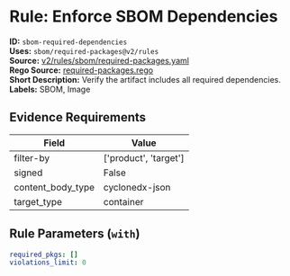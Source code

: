 # Rule: Enforce SBOM Dependencies  
**ID:** `sbom-required-dependencies`  
**Uses:** `sbom/required-packages@v2/rules`  
**Source:** [v2/rules/sbom/required-packages.yaml](https://github.com/scribe-public/sample-policies/v2/rules/sbom/required-packages.yaml)  
**Rego Source:** [required-packages.rego](https://github.com/scribe-public/sample-policies/v2/rules/sbom/required-packages.rego)  
**Short Description:** Verify the artifact includes all required dependencies.  
**Labels:** SBOM, Image  

## Evidence Requirements  
| Field | Value |
|-------|-------|
| filter-by | ['product', 'target'] |
| signed | False |
| content_body_type | cyclonedx-json |
| target_type | container |

## Rule Parameters (`with`)  
```yaml
required_pkgs: []
violations_limit: 0
```

